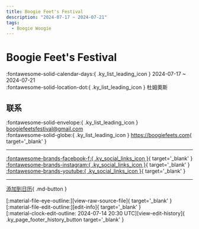 ```yaml
---
title: Boogie Feet's Festival
description: "2024-07-17 ~ 2024-07-21"
tags:
  - Boogie Woogie
---
```


# Boogie Feet's Festival 

:fontawesome-solid-calendar-days:{ .ky_list_leading_icon } 2024-07-17 ~ 2024-07-21  
:fontawesome-solid-location-dot:{ .ky_list_leading_icon } 杜姆奧斯  

## 联系

:fontawesome-solid-envelope:{ .ky_list_leading_icon } <boogiefeetsfestival@gmail.com>  
:fontawesome-solid-globe:{ .ky_list_leading_icon } <https://boogiefeets.com>{ target='_blank' }  

---

 [:fontawesome-brands-facebook-f:{ .ky_social_links_icon }](https://www.facebook.com/boogiefeets){ target='_blank' } [:fontawesome-brands-instagram:{ .ky_social_links_icon }](https://instagram.com/boogiefeetsfestival){ target='_blank' } [:fontawesome-brands-youtube:{ .ky_social_links_icon }](https://youtube.com/@boogiefeet){ target='_blank' }

---

[添加到日历](https://swing.news/ics/zh-Hans/2024/no/boogie-feets-festival-2024.ics){ .md-button }

<div class="ky_page_footer" markdown>
<div class="ky_page_footer_trailing" markdown="span">
[:material-file-eye-outline:][view-raw-source-file]{ target='_blank' }
[:material-file-edit-outline:][edit-info]{ target='_blank' }
</div>
<div class="ky_page_footer_leading" markdown="span">
[:material-clock-edit-outline: 2024-07-14 20:30 UTC][view-edit-history]{ .ky_page_footer_history_button target='_blank' }
</div>
</div>

[view-raw-source-file]: https://github.com/swingdance/events/blob/main/2024/no/boogie-feets-festival-2024.json "查看原始源文件"
[edit-info]: https://github.com/swingdance/events/issues/new?assignees=&labels=update+event&projects=&template=03-update_entity.yml&title=%5B2024%2Fno%5D%20Boogie%20Feet%27s%20Festival&region=no&year=2024&id=boogie-feets-festival-2024&name=Boogie%20Feet%27s%20Festival&org_id= "编辑信息"

[view-edit-history]: https://github.com/swingdance/events/commits/main/2024/no/boogie-feets-festival-2024.json "查看编辑历史"
